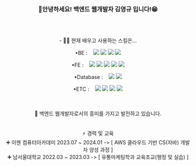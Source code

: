 ### <div align=center>👋안녕하세요! 백엔드 웹개발자 김영규 입니다!😁 </div>
<br><br>
<div align=center> 
- 🧑‍💻 현재 배우고 사용하는 스킬은... <br>

•BE : &nbsp;&nbsp;
    <img src="https://img.shields.io/badge/JAVA-007396?style=plastic&logo=openjdk&logoColor=white">
    <img src="https://img.shields.io/badge/springboot-6DB33F?style=plastic&logo=springboot&logoColor=white"/>
    <img src="https://img.shields.io/badge/Spring-6DB33F?style=plastic&logo=Spring&logoColor=white">
    <img src="https://img.shields.io/badge/Spring Security-6DB33F?style=plastic&logo=Spring Security&logoColor=white">
<br>

•FE : &nbsp;&nbsp;
<img src="https://img.shields.io/badge/JavaScript-F7DF1E?style=plastic&logo=JavaScript&logoColor=white"/>
    <img src="https://img.shields.io/badge/css3-1572B6?style=plastic&logo=css3&logoColor=white"/>
    <img src="https://img.shields.io/badge/HTML5-E34F26?style=plastic&logo=HTML5&logoColor=white"/>
    <img src="https://img.shields.io/badge/Thymeleaf-005F0F?style=plastic&logo=Thymeleaf&logoColor=white">
        <img src="https://img.shields.io/badge/bootstrap-7952B3?style=plastic&logo=bootstrap&logoColor=white"/>
	<br>
 
•Database : &nbsp;&nbsp;
<img src="https://img.shields.io/badge/MySQL-4479A1?style=plastic&logo=MySQL&logoColor=white"/>
<img src="https://img.shields.io/badge/Oracle-F80000?style=plastic&logo=Oracle&logoColor=white">
<br>

•ETC : &nbsp;&nbsp;
    <img src="https://img.shields.io/badge/IntelliJ IDEA-000000?style=plastic&logo=IntelliJ IDEA&logoColor=white">
    <img src="https://img.shields.io/badge/Eclipse IDEA-2C2255?style=plastic&logo=eclipseide&logoColor=white">
    <img src="https://img.shields.io/badge/git-F05032?style=plastic&logo=git&logoColor=white">
    <img src="https://img.shields.io/badge/Amazone EC2-FF9900?style=plastic&logo=amazonec2&logoColor=white">
   
    
</div>
<br><br> 
<div align=center>
 🌱 백엔드 웹개발자로서의 흥미를 가지고 발전하고 있습니다.<br>
</div>
<br><br>
<div align=center>⚡ 경력 및 교육<br>
➕ 이젠 컴퓨터아카데미 2023.07 ~ 2024.01 -> [ AWS 클라우드 기반 CS(자바) 개발자 양성 과정 ]<br>
➕ 남서울대학교 2022.03 ~ 2023.03 -> [ 유통마케팅학과 교육조교(행정 및 실습) ]<br>
</div><br><br>
<div align=center>


<!--
- 👋 안녕하세요! 소통하는 JAVA개발자 김영규입니다
- 👀 I’m interested in ...
- 🌱 I’m currently learning ...
- 💞️ I’m looking to collaborate on ...
- 📫 How to reach me ...
- 😄 Pronouns: ...
- ⚡ Fun fact: ...

0gyugyu/0gyugyu is a ✨ special ✨ repository because its `README.md` (this file) appears on your GitHub profile.
You can click the Preview link to take a look at your changes.
--->
